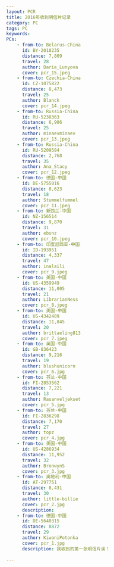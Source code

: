 ```yaml
---
layout: PCR
title: 2016年收到明信片记录
category: PC
tags: PC
keywords: 
PCs:
    - from-to: Belarus-China
      id: BY-2018235
      distance: 7,809
      travel: 28
      author: Daria_Lunyova
      cover: pcr_15.jpeg
    - from-to: Czechia-China
      id: CZ-1075822
      distance: 8,473
      travel: 25
      author: Blanck
      cover: pcr_14.jpeg
    - from-to: Russia-China
      id: RU-5238363
      distance: 6,906
      travel: 25
      author: minaevminaev
      cover: pcr_13.jpeg
    - from-to: Russia-China
      id: RU-5209584
      distance: 2,768
      travel: 35
      author: Ana_Stacy
      cover: pcr_12.jpeg
    - from-to: 德国-中国
      id: DE-5755016
      distance: 8,623
      travel: 18
      author: Stummelfummel
      cover: pcr_11.jpeg
    - from-to: 新西兰-中国
      id: NZ-156514
      distance: 9,870
      travel: 31
      author: ebsnz
      cover: pcr_10.jpeg
    - from-to: 印度尼西亚-中国
      id: ID-193951
      distance: 4,337
      travel: 47
      author: inalaili
      cover: pcr_9.jpeg
    - from-to: 美国-中国
      id: US-4359949
      distance: 11,005
      travel: 21
      author: LibrarianNess
      cover: pcr_8.jpeg
    - from-to: 美国-中国
      id: US-4342489
      distance: 11,845
      travel: 20
      author: brittaeling813
      cover: pcr_7.jpeg
    - from-to: 英国-中国
      id: GB-836423
      distance: 9,216
      travel: 19
      author: blushunicorn
      cover: pcr_6.jpg
    - from-to: 芬兰-中国
      id: FI-2853562
      distance: 7,221
      travel: 13
      author: Rasanveljekset 
      cover: pcr_5.jpg
    - from-to: 芬兰-中国
      id: FI-2836298
      distance: 7,170
      travel: 27
      author: topz
      cover: pcr_4.jpg 
    - from-to: 美国-中国
      id: US-4286934
      distance: 11,952
      travel: 32
      author: BronwynS
      cover: pcr_3.jpg
    - from-to: 奥地利-中国
      id: AT-297751
      distance: 8,431
      travel: 30
      author: little-billie 
      cover: pcr_2.jpg
      description: 
    - from-to: 德国-中国
      id: DE-5640315
      distance: 8872
      travel: 29
      author: KiwaniPotonka
      cover: pcr_1.jpg
      description: 我收到的第一张明信片诶！
      
---
```

